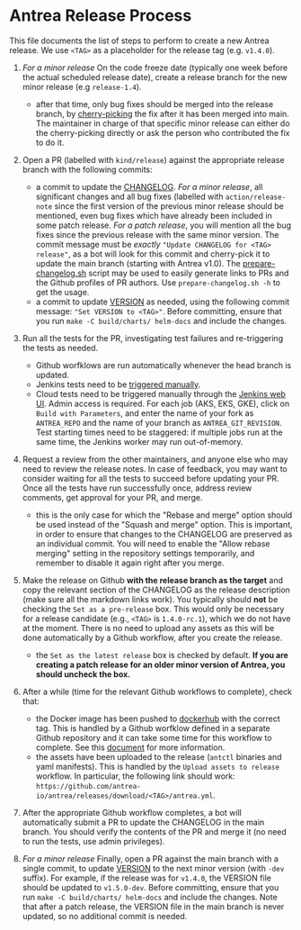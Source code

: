 # Antrea Release Process

This file documents the list of steps to perform to create a new Antrea
release. We use `<TAG>` as a placeholder for the release tag (e.g. `v1.4.0`).

1. *For a minor release* On the code freeze date (typically one week before the
   actual scheduled release date), create a release branch for the new minor
   release (e.g `release-1.4`).
   - after that time, only bug fixes should be merged into the release branch,
     by [cherry-picking](../contributors/cherry-picks.md) the fix after it has
     been merged into main. The maintainer in charge of that specific minor
     release can either do the cherry-picking directly or ask the person who
     contributed the fix to do it.

2. Open a PR (labelled with `kind/release`) against the appropriate release
   branch with the following commits:
   - a commit to update the [CHANGELOG](https://github.com/antrea-io/antrea/blob/v1.12.2/CHANGELOG). *For a minor release*,
     all significant changes and all bug fixes (labelled with
     `action/release-note` since the first version of the previous minor release
     should be mentioned, even bug fixes which have already been included in
     some patch release. *For a patch release*, you will mention all the bug
     fixes since the previous release with the same minor version. The commit
     message must be *exactly* `"Update CHANGELOG for <TAG> release"`, as a bot
     will look for this commit and cherry-pick it to update the main branch
     (starting with Antrea v1.0). The
     [prepare-changelog.sh](https://github.com/antrea-io/antrea/blob/v1.12.2/hack/release/prepare-changelog.sh) script may
     be used to easily generate links to PRs and the Github profiles of PR
     authors. Use `prepare-changelog.sh -h` to get the usage.
   - a commit to update [VERSION](https://github.com/antrea-io/antrea/blob/v1.12.2/VERSION) as needed, using the following
     commit message: `"Set VERSION to <TAG>"`. Before committing, ensure that
     you run `make -C build/charts/ helm-docs` and include the changes.

3. Run all the tests for the PR, investigating test failures and re-triggering
   the tests as needed.
   - Github worfklows are run automatically whenever the head branch is updated.
   - Jenkins tests need to be [triggered manually](../../CONTRIBUTING.md#getting-your-pr-verified-by-ci).
   - Cloud tests need to be triggered manually through the
     [Jenkins web UI](https://jenkins.antrea-ci.rocks/). Admin access is
     required. For each job (AKS, EKS, GKE), click on `Build with Parameters`,
     and enter the name of your fork as `ANTREA_REPO` and the name of your
     branch as `ANTREA_GIT_REVISION`. Test starting times need to be staggered:
     if multiple jobs run at the same time, the Jenkins worker may run
     out-of-memory.

4. Request a review from the other maintainers, and anyone else who may need to
   review the release notes. In case of feedback, you may want to consider
   waiting for all the tests to succeed before updating your PR. Once all the
   tests have run successfully once, address review comments, get approval for
   your PR, and merge.
   - this is the only case for which the "Rebase and merge" option should be
     used instead of the "Squash and merge" option. This is important, in order
     to ensure that changes to the CHANGELOG are preserved as an individual
     commit. You will need to enable the "Allow rebase merging" setting in the
     repository settings temporarily, and remember to disable it again right
     after you merge.

5. Make the release on Github **with the release branch as the target** and copy
   the relevant section of the CHANGELOG as the release description (make sure
   all the markdown links work). You typically should **not** be checking the
   `Set as a pre-release` box. This would only be necessary for a release
   candidate (e.g., `<TAG>` is `1.4.0-rc.1`), which we do not have at the
   moment. There is no need to upload any assets as this will be done
   automatically by a Github workflow, after you create the release.
   - the `Set as the latest release` box is checked by default. **If you are
     creating a patch release for an older minor version of Antrea, you should
     uncheck the box.**

6. After a while (time for the relevant Github workflows to complete), check that:
   - the Docker image has been pushed to
     [dockerhub](https://hub.docker.com/u/antrea) with the correct tag. This is
     handled by a Github worfklow defined in a separate Github repository and it
     can take some time for this workflow to complete. See this
     [document](antrea-docker-image.md) for more information.
   - the assets have been uploaded to the release (`antctl` binaries and yaml
     manifests). This is handled by the `Upload assets to release` workflow. In
     particular, the following link should work:
     `https://github.com/antrea-io/antrea/releases/download/<TAG>/antrea.yml`.

7. After the appropriate Github workflow completes, a bot will automatically
   submit a PR to update the CHANGELOG in the main branch. You should verify the
   contents of the PR and merge it (no need to run the tests, use admin
   privileges).

8. *For a minor release* Finally, open a PR against the main branch with a
   single commit, to update [VERSION](https://github.com/antrea-io/antrea/blob/v1.12.2/VERSION) to the next minor version
   (with `-dev` suffix). For example, if the release was for `v1.4.0`, the
   VERSION file should be updated to `v1.5.0-dev`. Before committing, ensure
   that you run `make -C build/charts/ helm-docs` and include the changes. Note
   that after a patch release, the VERSION file in the main branch is never
   updated, so no additional commit is needed.
